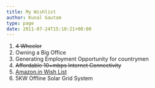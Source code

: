 ```yaml
---
title: My Wishlist
author: Kunal Gautam
type: page
date: 2011-07-24T15:10:21+00:00
---
```


1. <del>4 Wheeler</del>
2. Owning a Big Office
3. Generating Employment Opportunity for countrymen
4. <del>Affordable 10+mbps Internet Connectivity</del>
5. [Amazon.in Wish List][1]
6. 5KW Offline Solar Grid System

[1]: http://amzn.in/g5oUelM
